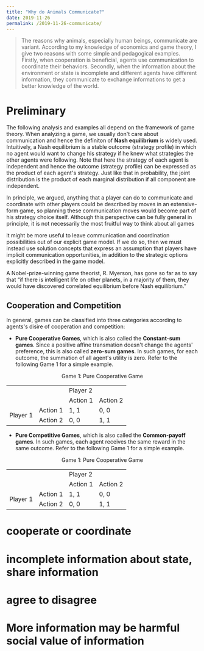 ```yaml
---
title: "Why do Animals Communicate?"
date: 2019-11-26
permalink: /2019-11-26-communicate/
---
```


> The reasons why animals, especially human beings, communicate are variant. According to my knowledge of economics and game theory, I give two reasons with some simple and pedagogical examples. Firstly, when cooperation is beneficial, agents use communication to coordinate their behaviors. Secondly, when the information about the environment or state is incomplete and different agents have different information, they communicate to exchange informations to get a better knowledge of the world.




# Preliminary
The following analysis and examples all depend on the framework of game theory. When analyzing a game, we usually don't care about communication and hence the definiton of **Nash equilibrium** is widely used. Intuitively, a Nash equilibrium is a stable outcome (strategy profile) in which no agent would want to change his strategy if he knew what strategies the other agents were following. Note that here the strategy of each agent is independent and hence the outcome (strategy profile) can be expressed as the product of each agent's strategy. Just like that in probability, the joint distribution is the product of each marginal distribution if all component are independent. 

In principle, we argued, anything that a player can do to communicate and coordinate with other players could be described by moves in an extensive-form game, so planning these communication moves would become part of his strategy choice itself. 
Although this perspective can be fully general in principle, it is not necessarily the most fruitful way to think about all games

it might be more useful to leave communication and coordination possibilities out of our explicit game model. If we do so, then we must instead use solution concepts that express an assumption that players have implicit communication opportunities, in addition to the strategic options explicitly described in the game model.


A Nobel-prize-winning game theorist, R. Myerson, has gone so far as to say that “if there is intelligent life on other planets, in a majority of them, they would have discovered correlated equilibrium before Nash equilibrium.”

## Cooperation and Competition
In general, games can be classified into three categories according to agents's disire of cooperation and competition:

* **Pure Cooperative Games**, which is also called the **Constant-sum games**. Since a positive affine transmation doesn't change the agents' preference, this is also called **zero-sum games**. In such games, for each outcome, the summation of all agent's utility is zero. Refer to the following Game 1 for a simple example.


<div style="text-align:center">
Game 1: Pure Cooperative Game
<table width="40%">
    <tr>
        <td></td> 
        <td></td> 
        <td colspan="2">Player 2</td>   
   </tr>
   <tr>
        <td></td> 
        <td></td> 
        <td>Action 1</td> 
        <td>Action 2</td> 
   </tr>
    <tr>
        <td rowspan="2">Player 1</td>    
        <td >Action 1</td> 
        <td>1, 1</td> 
        <td>0, 0</td>  
    </tr>
    <tr>
        <td >Action 2</td> 
        <td>0, 0</td> 
        <td>1, 1</td> 
    </tr>
</table>
</div>

* **Pure Competitive Games**, which is also called the **Common-payoff games**. In such games, each agent receives the same reward in the same outcome. Refer to the following Game 1 for a simple example.

<div style="text-align:center">
Game 1: Pure Cooperative Game
<table class="info">
    <tr>
        <td></td> 
        <td></td> 
        <td colspan="2">Player 2</td>   
   </tr>
   <tr>
        <td></td> 
        <td></td> 
        <td>Action 1</td> 
        <td>Action 2</td> 
   </tr>
    <tr>
        <td rowspan="2">Player 1</td>    
        <td >Action 1</td> 
        <td>1, 1</td> 
        <td>0, 0</td>  
    </tr>
    <tr>
        <td >Action 2</td> 
        <td>0, 0</td> 
        <td>1, 1</td> 
    </tr>
</table>
</div>

# cooperate or coordinate

# incomplete information about state, share information

# agree to disagree

# More information may be harmful social value of information

